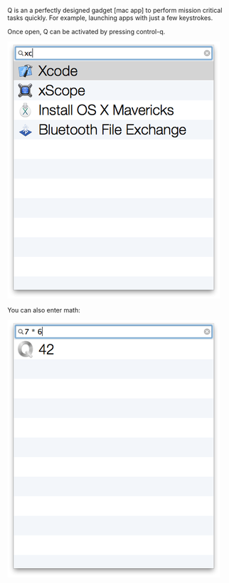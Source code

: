 Q is an a perfectly designed gadget [mac app] to perform mission critical tasks quickly. For example, launching apps with just a few keystrokes.

Once open, Q can be activated by pressing control-q.

<img src="https://github.com/abhibeckert/q/raw/master/screenshot.png" srcset="https://github.com/abhibeckert/q/raw/master/screenshot-2x.png 2x" style="max-width:100%;">

You can also enter math:

<img src="https://github.com/abhibeckert/q/raw/master/screenshot-math.png" srcset="https://github.com/abhibeckert/q/raw/master/screenshot-math-2x.png 2x" style="max-width:100%;">
